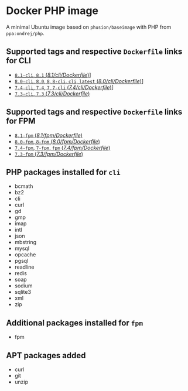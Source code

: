 # Docker PHP image

A minimal Ubuntu image based on `phusion/baseimage` with PHP from `ppa:ondrej/php`.

## Supported tags and respective `Dockerfile` links for CLI

 * [`8.1-cli`, `8.1` (*8.1/cli/Dockerfile*)](https://github.com/FoxyImages/php-fpm/blob/master/8.1/cli/Dockerfile)]
 * [`8.0-cli`, `8.0`, `8`, `8-cli`, `cli`, `latest` (*8.0/cli/Dockerfile*)](https://github.com/FoxyImages/php-fpm/blob/master/8.0/cli/Dockerfile)]
 * [`7.4-cli`, `7.4`, `7`, `7-cli` (*7.4/cli/Dockerfile*)](https://github.com/FoxyImages/php-fpm/blob/master/7.4/cli/Dockerfile)]
 * [`7.3-cli`, `7.3` (*7.3/cli/Dockerfile*)](https://github.com/FoxyImages/php-fpm/blob/master/7.3/cli/Dockerfile)

## Supported tags and respective `Dockerfile` links for FPM

 * [`8.1-fpm` (*8.1/fpm/Dockerfile*)](https://github.com/FoxyImages/php-fpm/blob/master/8.1/fpm/Dockerfile)
 * [`8.0-fpm`, `8-fpm` (*8.0/fpm/Dockerfile*)](https://github.com/FoxyImages/php-fpm/blob/master/8.0/fpm/Dockerfile)
 * [`7.4-fpm`, `7-fpm`, `fpm` (*7.4/fpm/Dockerfile*)](https://github.com/FoxyImages/php-fpm/blob/master/7.4/fpm/Dockerfile)
 * [`7.3-fpm` (*7.3/fpm/Dockerfile*)](https://github.com/FoxyImages/php-fpm/blob/master/7.3/fpm/Dockerfile)

## PHP packages installed for `cli`

 * bcmath
 * bz2
 * cli
 * curl
 * gd
 * gmp
 * imap
 * intl
 * json
 * mbstring
 * mysql
 * opcache
 * pgsql
 * readline
 * redis
 * soap
 * sodium
 * sqlite3
 * xml
 * zip

## Additional packages installed for `fpm`

 * fpm

## APT packages added

 * curl
 * git
 * unzip
